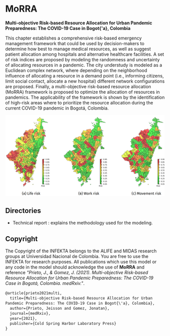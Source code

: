 # MoRRA
**Multi-objective Risk-based Resource Allocation for Urban Pandemic Preparedness: 
The COVID-19 Case in Bogot{\'a}, Colombia**

This chapter establishes a comprehensive risk-based emergency management framework that could be used by decision-makers to determine how best to manage medical resources, as well as suggest patient allocation among hospitals and alternative healthcare facilities.  A set of risk indices are proposed by modeling the randomness and uncertainty of allocating resources in a pandemic. The city understudy is modeled as a Euclidean complex network, where depending on the neighborhood influence of allocating a resource in a demand point (i.e., informing citizens, limit social contact, allocate a new hospital) different network configurations are proposed. Finally, a multi-objective risk-based resource allocation (MoRRA) framework is proposed to optimize the allocation of resources in pandemics. The applicability of the framework is shown by the identification of high-risk areas where to prioritize the resource allocation during the current COVID-19 pandemic in Bogotá, Colombia. 
  
[![Foo](MoRRA_RiskIndices.png)](https://www.medrxiv.org/content/10.1101/2021.02.24.21252407v1)

## Directories
- Technical report : explains the methodology used for the modeling. 

## Copyright
The Copyright of the INFEKTA belongs to the ALIFE and MIDAS research groups at 
Universidad Nacional de Colombia.  You are free to use the INFEKTA for research purposes. 
All publications which use this model or any code in the model should acknowledge the use of **MoRRA** and reference
_"Prieto, J., & Gomez, J. (2021). 
Multi-objective Risk-based Resource Allocation for Urban Pandemic Preparedness: 
The COVID-19 Case in Bogotá, Colombia. medRxiv."_.

```
@article{prieto2021multi,
  title={Multi-objective Risk-based Resource Allocation for Urban Pandemic Preparedness: The COVID-19 Case in Bogot{\'a}, Colombia},
  author={Prieto, Jeisson and Gomez, Jonatan},
  journal={medRxiv},
  year={2021},
  publisher={Cold Spring Harbor Laboratory Press}
}
```  